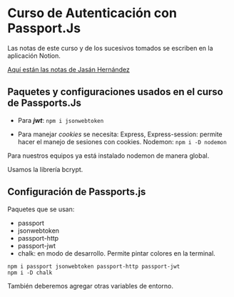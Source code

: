 # Curso de Autenticación con Passport.Js

Las notas de este curso y de los sucesivos tomados se escriben en la aplicación Notion.

 [Aquí están las notas de Jasán Hernández](https://github.com/JasanHdz/passportjs/blob/master/notes/notes.md)

 ## Paquetes y configuraciones usados en el curso de Passports.Js

- Para ***jwt***: ```npm i jsonwebtoken```

- Para manejar _cookies_ se necesita:
Express,
Express-session: permite hacer el manejo de sesiones con cookies.
Nodemon: ```npm i -D nodemon```

Para nuestros equipos ya está instalado nodemon de manera global.

Usamos la librería bcrypt.

## Configuración de Passports.js

Paquetes que se usan:

- passport
- jsonwebtoken
- passport-http
- passport-jwt
- chalk: en modo de desarrollo. Permite pintar colores en la terminal.

```
npm i passport jsonwebtoken passport-http passport-jwt 
npm i -D chalk
```
También deberemos agregar otras variables de entorno.
